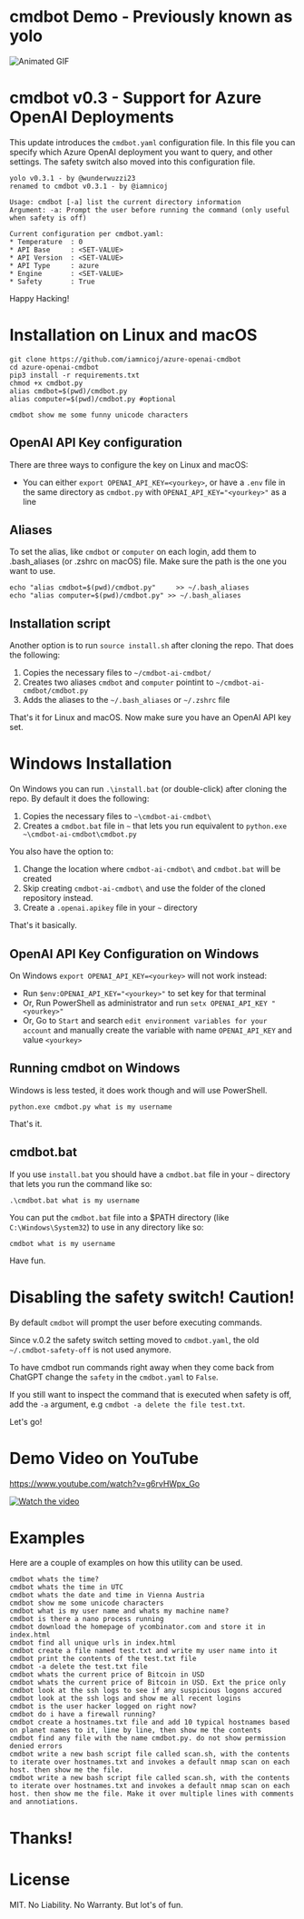# cmdbot Demo - Previously known as yolo

![Animated GIF](https://github.com/wunderwuzzi23/blog/raw/master/static/images/2023/yolo-shell-anim-gif.gif)

# cmdbot v0.3 - Support for Azure OpenAI Deployments

This update introduces the `cmdbot.yaml` configuration file. In this file you can specify which Azure OpenAI deployment you want to query, and other settings. The safety switch also moved into this configuration file.


```
yolo v0.3.1 - by @wunderwuzzi23
renamed to cmdbot v0.3.1 - by @iamnicoj

Usage: cmdbot [-a] list the current directory information
Argument: -a: Prompt the user before running the command (only useful when safety is off)

Current configuration per cmdbot.yaml:
* Temperature  : 0
* API Base     : <SET-VALUE>
* API Version  : <SET-VALUE>
* API Type     : azure
* Engine       : <SET-VALUE>
* Safety       : True
```

Happy Hacking!

# Installation on Linux and macOS

```
git clone https://github.com/iamnicoj/azure-openai-cmdbot
cd azure-openai-cmdbot
pip3 install -r requirements.txt
chmod +x cmdbot.py
alias cmdbot=$(pwd)/cmdbot.py
alias computer=$(pwd)/cmdbot.py #optional

cmdbot show me some funny unicode characters
```

## OpenAI API Key configuration

There are three ways to configure the key on Linux and macOS:
- You can either `export OPENAI_API_KEY=<yourkey>`, or have a `.env` file in the same directory as `cmdbot.py` with `OPENAI_API_KEY="<yourkey>"` as a line

## Aliases

To set the alias, like `cmdbot` or `computer` on each login, add them to .bash_aliases (or .zshrc on macOS) file. Make sure the path is the one you want to use.

```
echo "alias cmdbot=$(pwd)/cmdbot.py"     >> ~/.bash_aliases
echo "alias computer=$(pwd)/cmdbot.py" >> ~/.bash_aliases
```

## Installation script

Another option is to run `source install.sh` after cloning the repo. That does the following:
1. Copies the necessary files to `~/cmdbot-ai-cmdbot/`
2. Creates two aliases `cmdbot` and `computer` pointint to `~/cmdbot-ai-cmdbot/cmdbot.py`
3. Adds the aliases to the `~/.bash_aliases` or `~/.zshrc` file

That's it for Linux and macOS. Now make sure you have an OpenAI API key set.

# Windows Installation

On Windows you can run `.\install.bat` (or double-click) after cloning the repo. By default it does the following:
1. Copies the necessary files to `~\cmdbot-ai-cmdbot\`
2. Creates a `cmdbot.bat` file in `~` that lets you run equivalent to `python.exe ~\cmdbot-ai-cmdbot\cmdbot.py`

You also have the option to:
1. Change the location where `cmdbot-ai-cmdbot\` and `cmdbot.bat` will be created
2. Skip creating `cmdbot-ai-cmdbot\` and use the folder of the cloned repository instead.
3. Create a `.openai.apikey` file in your `~` directory

That's it basically.

## OpenAI API Key Configuration on Windows

On Windows `export OPENAI_API_KEY=<yourkey>` will not work instead:
- Run `$env:OPENAI_API_KEY="<yourkey>"` to set key for that terminal
- Or, Run PowerShell as administrator and run `setx OPENAI_API_KEY "<yourkey>"`
- Or, Go to `Start` and search `edit environment variables for your account` and manually create the variable with name `OPENAI_API_KEY` and value `<yourkey>`


## Running cmdbot on Windows 

Windows is less tested, it does work though and will use PowerShell.

```
python.exe cmdbot.py what is my username
```

That's it.

## cmdbot.bat

If you use `install.bat` you should have a `cmdbot.bat` file in your `~` directory that lets you run the command like so:

```
.\cmdbot.bat what is my username
```

You can put the `cmdbot.bat` file into a $PATH directory (like `C:\Windows\System32`) to use in any directory like so:

```
cmdbot what is my username
```

Have fun.

# Disabling the safety switch! **Caution!**

By default `cmdbot` will prompt the user before executing commands. 

Since v.0.2 the safety switch setting moved to `cmdbot.yaml`, the old `~/.cmdbot-safety-off` is not used anymore. 

To have cmdbot run commands right away when they come back from ChatGPT change the `safety` in the `cmdbot.yaml` to `False`.

If you still want to inspect the command that is executed when safety is off, add the `-a` argument, e.g `cmdbot -a delete the file test.txt`.

Let's go!

# Demo Video on YouTube

https://www.youtube.com/watch?v=g6rvHWpx_Go

[![Watch the video](https://embracethered.com/blog/images/2023/yolo-thumbnail-small.png)](https://www.youtube.com/watch?v=g6rvHWpx_Go)


# Examples

Here are a couple of examples on how this utility can be used.

```
cmdbot whats the time?
cmdbot whats the time in UTC
cmdbot whats the date and time in Vienna Austria
cmdbot show me some unicode characters
cmdbot what is my user name and whats my machine name?
cmdbot is there a nano process running
cmdbot download the homepage of ycombinator.com and store it in index.html
cmdbot find all unique urls in index.html
cmdbot create a file named test.txt and write my user name into it
cmdbot print the contents of the test.txt file
cmdbot -a delete the test.txt file
cmdbot whats the current price of Bitcoin in USD
cmdbot whats the current price of Bitcoin in USD. Ext the price only
cmdbot look at the ssh logs to see if any suspicious logons accured
cmdbot look at the ssh logs and show me all recent logins
cmdbot is the user hacker logged on right now?
cmdbot do i have a firewall running?
cmdbot create a hostnames.txt file and add 10 typical hostnames based on planet names to it, line by line, then show me the contents
cmdbot find any file with the name cmdbot.py. do not show permission denied errors
cmdbot write a new bash script file called scan.sh, with the contents to iterate over hostnames.txt and invokes a default nmap scan on each host. then show me the file. 
cmdbot write a new bash script file called scan.sh, with the contents to iterate over hostnames.txt and invokes a default nmap scan on each host. then show me the file. Make it over multiple lines with comments and annotiations.
```

# Thanks!

# License

MIT. No Liability. No Warranty. But lot's of fun.
